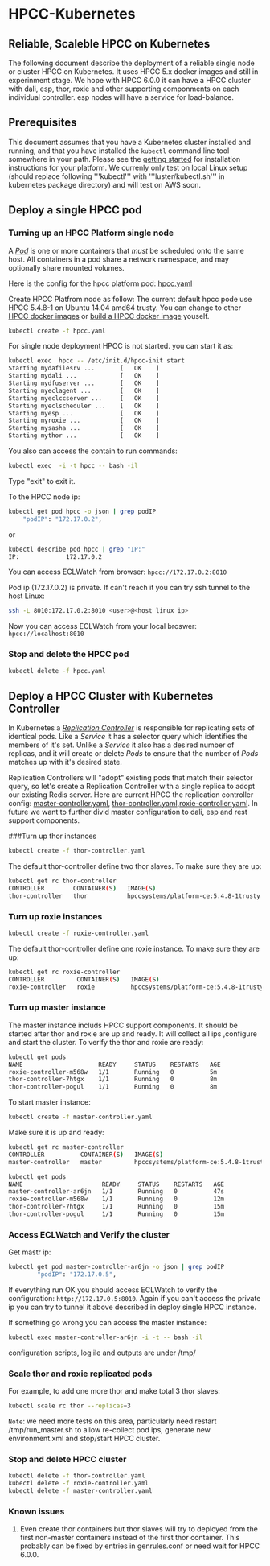 # HPCC-Kubernetes
## Reliable, Scaleble HPCC on Kubernetes

The following document describe the deployment of a reliable single node or cluster HPCC on Kubernetes. It uses HPCC 5.x docker images and still in experinment stage. We hope with HPCC 6.0.0 it can have a HPCC cluster with dali, esp, thor, roxie and other supporting componments on each individual controller. esp nodes will have a service for load-balance.

## Prerequisites

This document assumes that you have a Kubernetes cluster installed and running, and that you have installed the ```kubectl``` command line tool somewhere in your path.  Please see the [getting started](../../docs/getting-started-guides/) for installation instructions for your platform. We currenly only test on local Linux setup (should replace following '''kubectl''' with '''luster/kubectl.sh''' in kubernetes package directory) and will test on AWS soon.

## Deploy a single HPCC pod
### Turning up an HPCC Platform single node
A [_Pod_](https://github.com/kubernetes/kubernetes/blob/master/docs/user-guide/pods.md) is one or more containers that _must_ be scheduled onto the same host.  All containers in a pod share a network namespace, and may optionally share mounted volumes.

Here is the config for the hpcc platform pod: [hpcc.yaml](hpcc.yaml)

Create HPCC Platfrom node as follow:
The current default hpcc pode use HPCC 5.4.8-1 on Ubuntu 14.04 amd64 trusty. You can change to other [HPCC docker images](https://hub.docker.com/r/hpccsystems/platform-ce/) or [build a HPCC docker image](https://github.com/xwang2713/HPCC-Docker) youself.
```sh
kubectl create -f hpcc.yaml
```
For single node deployment HPCC is not started. you can start it as:
```sh
kubectl exec  hpcc -- /etc/init.d/hpcc-init start
Starting mydafilesrv ...       [   OK    ]   
Starting mydali ...            [   OK    ]   
Starting mydfuserver ...       [   OK    ]   
Starting myeclagent ...        [   OK    ]   
Starting myeclccserver ...     [   OK    ]   
Starting myeclscheduler ...    [   OK    ]   
Starting myesp ...             [   OK    ]   
Starting myroxie ...           [   OK    ]   
Starting mysasha ...           [   OK    ]   
Starting mythor ...            [   OK    ] 
```
You also can access the contain to run commands:
```sh
kubectl exec  -i -t hpcc -- bash -il
```
Type "exit" to exit it.

To the HPCC node ip:
```sh
kubectl get pod hpcc -o json | grep podIP
    "podIP": "172.17.0.2",
```
or
```sh
kubectl describe pod hpcc | grep "IP:"
IP:				172.17.0.2
```
You can access ECLWatch from browser: ```hpcc://172.17.0.2:8010```

Pod ip (172.17.0.2) is private. If can't reach it you can try ssh tunnel to the host Linux:
```sh
ssh -L 8010:172.17.0.2:8010 <user>@<host linux ip>
```
Now you can access ECLWatch from your local broswer: ```hpcc://localhost:8010```

### Stop and delete the HPCC pod
```sh
kubectl delete -f hpcc.yaml
```

## Deploy a HPCC Cluster with Kubernetes Controller
In Kubernetes a [_Replication Controller_](../../docs/user-guide/replication-controller.md) is responsible for replicating sets of identical pods.  Like a _Service_ it has a selector query which identifies the members of it's set.  Unlike a _Service_ it also has a desired number of replicas, and it will create or delete _Pods_ to ensure that the number of _Pods_ matches up with it's desired state.

Replication Controllers will "adopt" existing pods that match their selector query, so let's create a Replication Controller with a single replica to adopt our existing Redis server. Here are current HPCC the replication controller config: [master-controller.yaml](master-controller.yaml), [thor-controller.yaml](thor-controller.yaml),[roxie-controller.yaml](roxie-controller.yaml). In future we want to further divid master configuration to dali, esp and rest support components.


###Turn up thor instances
```sh
kubectl create -f thor-controller.yaml
```
The default thor-controller define two thor slaves. 
To make sure they are up:
```sh
kubectl get rc thor-controller
CONTROLLER        CONTAINER(S)   IMAGE(S)                                SELECTOR   REPLICAS   AGE
thor-controller   thor           hpccsystems/platform-ce:5.4.8-1trusty   app=thor   2          1m
```

### Turn up roxie instances
```sh
kubectl create -f roxie-controller.yaml
```
The default thor-controller define one roxie instance. 
To make sure they are up:
```sh
kubectl get rc roxie-controller
CONTROLLER         CONTAINER(S)   IMAGE(S)                                SELECTOR    REPLICAS   AGE
roxie-controller   roxie          hpccsystems/platform-ce:5.4.8-1trusty   app=roxie   1          1m
```

### Turn up master instance
The master instance includs HPCC support components. It should be started after thor and roxie are up and ready. It will collect all ips ,configure and start the cluster.
To verify the thor and roxie are ready:
```sh
kubectl get pods
NAME                     READY     STATUS    RESTARTS   AGE
roxie-controller-m568w   1/1       Running   0          5m
thor-controller-7htgx    1/1       Running   0          8m
thor-controller-pogul    1/1       Running   0          8m
```
To start master instance:
```sh
kubectl create -f master-controller.yaml
```
Make sure it is up and ready:
```sh
kubectl get rc master-controller
CONTROLLER          CONTAINER(S)   IMAGE(S)                                SELECTOR     REPLICAS   AGE
master-controller   master         hpccsystems/platform-ce:5.4.8-1trusty   app=master   1          36s

kubectl get pods
NAME                      READY     STATUS    RESTARTS   AGE
master-controller-ar6jn   1/1       Running   0          47s
roxie-controller-m568w    1/1       Running   0          12m
thor-controller-7htgx     1/1       Running   0          15m
thor-controller-pogul     1/1       Running   0          15m
```

### Access ECLWatch and Verify the cluster
Get mastr ip:
```sh
kubectl get pod master-controller-ar6jn -o json | grep podIP
        "podIP": "172.17.0.5",
```
If everything run OK you should access ECLWatch to verify the configuration: ```http://172.17.0.5:8010```. Again if you can't access the private ip you can try to tunnel it above described in deploy single HPCC instance.

If something go wrong you can access the master instance:
```sh
kubectl exec master-controller-ar6jn -i -t -- bash -il
```
configuration scripts, log ile and outputs are under /tmp/

### Scale thor and roxie replicated pods
For example, to add one more thor and make total 3 thor slaves:
```sh
kubectl scale rc thor --replicas=3
```

```Note```: we need more tests on this area, particularly need restart /tmp/run_master.sh to allow re-collect pod ips, generate new environment.xml and stop/start HPCC cluster.

### Stop and delete HPCC cluster
```sh
kubectl delete -f thor-controller.yaml
kubectl delete -f roxie-controller.yaml
kubectl delete -f master-controller.yaml
```

### Known issues
1. Even create thor containers but thor slaves will try to deployed from the first non-master containers instead of the first thor container. This probably can be fixed by entries in genrules.conf or need wait for HPCC 6.0.0.



